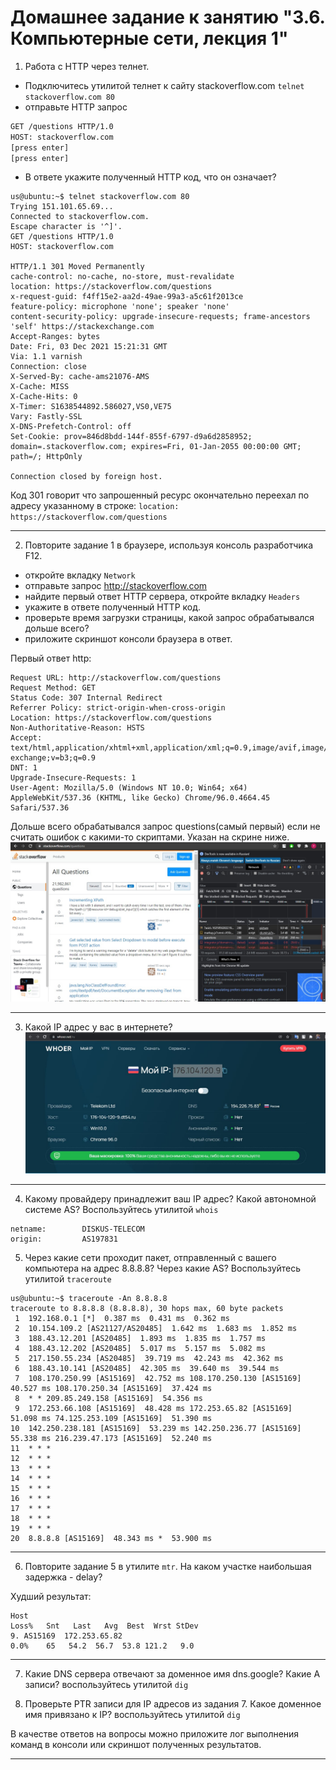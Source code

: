 # Домашнее задание к занятию "3.6. Компьютерные сети, лекция 1"

1. Работа c HTTP через телнет.
- Подключитесь утилитой телнет к сайту stackoverflow.com
`telnet stackoverflow.com 80`
- отправьте HTTP запрос
```bash
GET /questions HTTP/1.0
HOST: stackoverflow.com
[press enter]
[press enter]
```
- В ответе укажите полученный HTTP код, что он означает?

```
us@ubuntu:~$ telnet stackoverflow.com 80
Trying 151.101.65.69...
Connected to stackoverflow.com.
Escape character is '^]'.
GET /questions HTTP/1.0
HOST: stackoverflow.com

HTTP/1.1 301 Moved Permanently
cache-control: no-cache, no-store, must-revalidate
location: https://stackoverflow.com/questions
x-request-guid: f4ff15e2-aa2d-49ae-99a3-a5c61f2013ce
feature-policy: microphone 'none'; speaker 'none'
content-security-policy: upgrade-insecure-requests; frame-ancestors 'self' https://stackexchange.com
Accept-Ranges: bytes
Date: Fri, 03 Dec 2021 15:21:31 GMT
Via: 1.1 varnish
Connection: close
X-Served-By: cache-ams21076-AMS
X-Cache: MISS
X-Cache-Hits: 0
X-Timer: S1638544892.586027,VS0,VE75
Vary: Fastly-SSL
X-DNS-Prefetch-Control: off
Set-Cookie: prov=846d8bdd-144f-855f-6797-d9a6d2858952; domain=.stackoverflow.com; expires=Fri, 01-Jan-2055 00:00:00 GMT; path=/; HttpOnly

Connection closed by foreign host.
```
Код 301 говорит что запрошенный ресурс окончательно переехал по адресу указанному в строке: 
`location: https://stackoverflow.com/questions`

---

2. Повторите задание 1 в браузере, используя консоль разработчика F12.
- откройте вкладку `Network`
- отправьте запрос http://stackoverflow.com
- найдите первый ответ HTTP сервера, откройте вкладку `Headers`
- укажите в ответе полученный HTTP код.
- проверьте время загрузки страницы, какой запрос обрабатывался дольше всего?
- приложите скриншот консоли браузера в ответ.

Первый ответ http:
```
Request URL: http://stackoverflow.com/questions
Request Method: GET
Status Code: 307 Internal Redirect
Referrer Policy: strict-origin-when-cross-origin
Location: https://stackoverflow.com/questions
Non-Authoritative-Reason: HSTS
Accept: text/html,application/xhtml+xml,application/xml;q=0.9,image/avif,image/webp,image/apng,*/*;q=0.8,application/signed-exchange;v=b3;q=0.9
DNT: 1
Upgrade-Insecure-Requests: 1
User-Agent: Mozilla/5.0 (Windows NT 10.0; Win64; x64) AppleWebKit/537.36 (KHTML, like Gecko) Chrome/96.0.4664.45 Safari/537.36
``` 
Дольше всего обрабатывался запрос questions(самый первый) если не считать ошибок с какими-то скриптами. Указан на скрине ниже.  
![Картинка screen1](img/screen1.jpg)

---

3. Какой IP адрес у вас в интернете?
![Картинка screen3](img/screen3.jpg)

---

4. Какому провайдеру принадлежит ваш IP адрес? Какой автономной системе AS? Воспользуйтесь утилитой `whois`  

```
netname:        DISKUS-TELECOM
origin:         AS197831

```
5. Через какие сети проходит пакет, отправленный с вашего компьютера на адрес 8.8.8.8? Через какие AS? Воспользуйтесь утилитой `traceroute`  

```
us@ubuntu:~$ traceroute -An 8.8.8.8
traceroute to 8.8.8.8 (8.8.8.8), 30 hops max, 60 byte packets
 1  192.168.0.1 [*]  0.387 ms  0.431 ms  0.362 ms
 2  10.154.109.2 [AS21127/AS20485]  1.642 ms  1.683 ms  1.852 ms
 3  188.43.12.201 [AS20485]  1.893 ms  1.835 ms  1.757 ms
 4  188.43.12.202 [AS20485]  5.017 ms  5.157 ms  5.082 ms
 5  217.150.55.234 [AS20485]  39.719 ms  42.243 ms  42.362 ms
 6  188.43.10.141 [AS20485]  42.305 ms  39.640 ms  39.544 ms
 7  108.170.250.99 [AS15169]  42.752 ms 108.170.250.130 [AS15169]  40.527 ms 108.170.250.34 [AS15169]  37.424 ms
 8  * * 209.85.249.158 [AS15169]  54.356 ms
 9  172.253.66.108 [AS15169]  48.428 ms 172.253.65.82 [AS15169]  51.098 ms 74.125.253.109 [AS15169]  51.390 ms
10  142.250.238.181 [AS15169]  53.239 ms 142.250.236.77 [AS15169]  55.338 ms 216.239.47.173 [AS15169]  52.240 ms
11  * * *
12  * * *
13  * * *
14  * * *
15  * * *
16  * * *
17  * * *
18  * * *
19  * * *
20  8.8.8.8 [AS15169]  48.343 ms *  53.900 ms
```

---

6. Повторите задание 5 в утилите `mtr`. На каком участке наибольшая задержка - delay?  

Худший результат:
```
Host                                                                                                                      Loss%   Snt   Last   Avg  Best  Wrst StDev
9. AS15169  172.253.65.82                                                                                                  0.0%    65   54.2  56.7  53.8 121.2   9.0
```

---

7. Какие DNS сервера отвечают за доменное имя dns.google? Какие A записи? воспользуйтесь утилитой `dig`  


11. Проверьте PTR записи для IP адресов из задания 7. Какое доменное имя привязано к IP? воспользуйтесь утилитой `dig`

В качестве ответов на вопросы можно приложите лог выполнения команд в консоли или скриншот полученных результатов.

---

